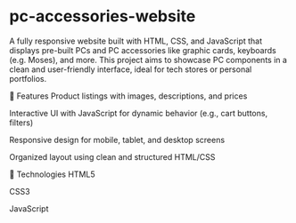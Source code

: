 # pc-accessories-website
A fully responsive website built with HTML, CSS, and JavaScript that displays pre-built PCs and PC accessories like graphic cards, keyboards (e.g. Moses), and more. This project aims to showcase PC components in a clean and user-friendly interface, ideal for tech stores or personal portfolios.

🔧 Features
Product listings with images, descriptions, and prices

Interactive UI with JavaScript for dynamic behavior (e.g., cart buttons, filters)

Responsive design for mobile, tablet, and desktop screens

Organized layout using clean and structured HTML/CSS

🚀 Technologies
HTML5

CSS3

JavaScript


